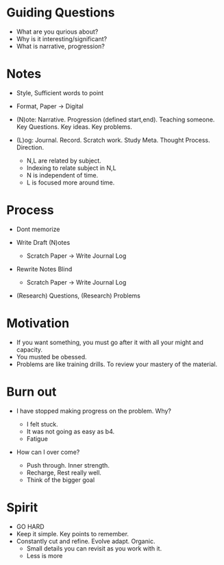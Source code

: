 # Guiding Questions

* What are you qurious about?
* Why is it interesting/significant?
* What is narrative, progression?


# Notes
* Style, Sufficient words to point
* Format, Paper -> Digital

* (N)ote: Narrative. Progression (defined start,end). Teaching someone. Key Questions. Key ideas. Key problems.
* (L)og: Journal. Record. Scratch work. Study Meta. Thought Process. Direction.
	* N,L are related by subject.
	* Indexing to relate subject in N,L
	* N is independent of time.
	* L is focused more around time. 

# Process
* Dont memorize

* Write Draft (N)otes
	* Scratch Paper -> Write Journal Log
* Rewrite Notes Blind
	* Scratch Paper -> Write Journal Log
* (Research) Questions, (Research) Problems

# Motivation
* If you want something, you must go after it with all your might and capacity.
* You musted be obessed.
* Problems are like training drills. To review your mastery of the material.

# Burn out
* I have stopped making progress on the problem. Why?
	* I felt stuck.
	* It was not going as easy as b4.
	* Fatigue

* How can I over come?
	* Push through. Inner strength.
	* Recharge, Rest really well.
	* Think of the bigger goal

# Spirit
* GO HARD
* Keep it simple. Key points to remember.
* Constantly cut and refine. Evolve adapt. Organic.
	* Small details you can revisit as you work with it. 
	* Less is more

